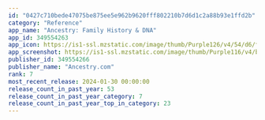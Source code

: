 ```yaml
---
id: "0427c710bede47075be875ee5e962b9620fff802210b7d6d1c2a88b93e1ffd2b"
category: "Reference"
app_name: "Ancestry: Family History & DNA"
app_id: 349554263
app_icon: https://is1-ssl.mzstatic.com/image/thumb/Purple126/v4/54/d6/f0/54d6f04a-9478-c4c7-f0ff-83238a123bb2/AppIcon-0-0-1x_U007emarketing-0-7-0-85-220.png/1024x1024bb.png
app_screenshot: https://is1-ssl.mzstatic.com/image/thumb/Purple116/v4/b0/f6/4e/b0f64ece-e4d4-3ba7-375a-e4b8f3cdd330/8b94ff50-6f30-445b-91e0-6ccebd4d2917_1.jpg/1284x2778bb.png
publisher_id: 349554266
publisher_name: "Ancestry.com"
rank: 7
most_recent_release: 2024-01-30 00:00:00
release_count_in_past_year: 53
release_count_in_past_year_category: 7
release_count_in_past_year_top_in_category: 23
---
```

